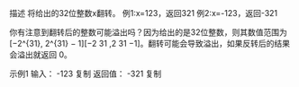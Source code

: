 描述
将给出的32位整数x翻转。
例1:x=123，返回321
例2:x=-123，返回-321

你有注意到翻转后的整数可能溢出吗？因为给出的是32位整数，则其数值范围为[−2^{31}, 2^{31} − 1][−2 
31
 ,2 
31
 −1]。翻转可能会导致溢出，如果反转后的结果会溢出就返回 0。

示例1
输入：
-123
复制
返回值：
-321
复制
